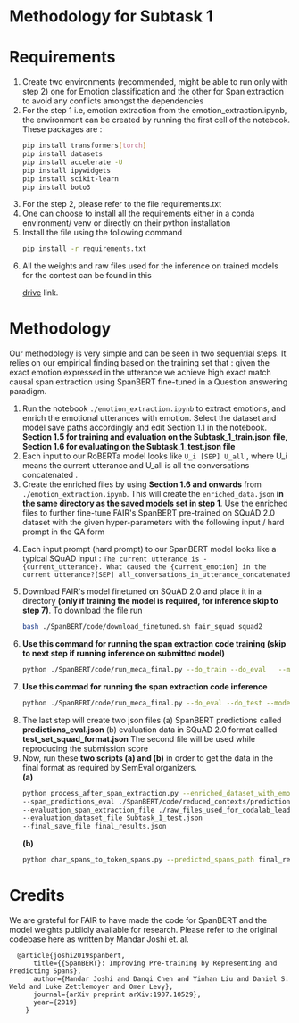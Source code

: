 <h1> Methodology for Subtask 1 </h1>

<h1> Requirements </h1>
<ol>
<li> Create two environments (recommended, might be able to run only with step 2) one for Emotion classification and the other for Span extraction to avoid any conflicts amongst the dependencies</li>
<li> For the step 1 i.e, emotion extraction from the emotion_extraction.ipynb, the environment can be created by running the first cell of the notebook. <br/>These packages are :

```bash
pip install transformers[torch]
pip install datasets
pip install accelerate -U
pip install ipywidgets
pip install scikit-learn
pip install boto3
```

</li>
  <li>For the step 2, please refer to the file requirements.txt</li>  
<li>One can choose to install all the requirements either in a conda environment/ venv or directly on their python installation</li>

  <li>Install the file using the following command 

```bash 
pip install -r requirements.txt
```
</li>
<li>
All the weights and raw files used for the inference on trained models for the contest can be found in this 

[drive](https://drive.google.com/drive/folders/14kVF4-6L0wu5SGkPyUQTS8PCm0uuNjyO?usp=drive_link) link.
</li>
</ol>

<h1> Methodology </h1>
<p> Our methodology is very simple and can be seen in two sequential steps. It relies on our empirical finding based on the training set that : given the exact emotion expressed in the utterance we achieve high exact match causal span extraction using SpanBERT fine-tuned in a Question answering paradigm.
<ol>
  <li>Run the notebook <code>./emotion_extraction.ipynb</code> to extract emotions, and enrich the emotional utterances with emotion. Select the dataset and model save paths accordingly and edit Section 1.1 in the notebook. <b>Section 1.5 for training and evaluation on the Subtask_1_train.json file, Section 1.6 for evaluating on the Subtask_1_test.json file</b> </li>
  <li>Each input to our RoBERTa model looks like <code>U_i [SEP] U_all</code> , where U_i means the current utterance and U_all is all the conversations concatenated .</li> 
  <li>Create the enriched files by using <b>Section 1.6 and onwards</b> from <code>./emotion_extraction.ipynb</code>. This will create the <code>enriched_data.json</code> <b>in the same directory as the saved models set in step 1</b>. Use the enriched files to further fine-tune FAIR's SpanBERT pre-trained on SQuAD 2.0 dataset with the given hyper-parameters with the following input / hard prompt in the QA form</li>
  <li><p>Each input prompt (hard prompt) to our SpanBERT model looks like a typical SQuAD input : <code>The current utterance is - {current_utterance}. What caused the {current_emotion} in the current utterance?[SEP] all_conversations_in_utterance_concatenated</code> </p></li>
  <li> Download FAIR's model finetuned on SQuAD 2.0 and place it in a directory <b>(only if training the model is required, for inference skip to step 7)</b>. To download the file run 

```bash 
bash ./SpanBERT/code/download_finetuned.sh fair_squad squad2  
``` 
</li>
  <li> <b>Use this command for running the span extraction code training (skip to next step if running inference on submitted model)</b> 

```bash
python ./SpanBERT/code/run_meca_final.py --do_train --do_eval   --model fair_squad/squad2 --train_file Subtask_1_train.json --train_batch_size 12 --eval_batch_size 12 --learning_rate 2e-5 --num_train_epochs 5 --max_seq_length 400 --doc_stride 128 --eval_metric f1 --output_dir meca_final_train
```
</li>
<li> <b>Use this commad for running the span extraction code inference </b> 

```bash
python ./SpanBERT/code/run_meca_final.py --do_eval --do_test --model span_model_rc --train_file ./raw_files_used_for_codalab_leaderboard/enriched_data.json --train_batch_size 12 --eval_batch_size 12 --learning_rate 2e-5 --num_train_epochs 5 --max_seq_length 400 --doc_stride 128 --eval_metric f1 --output_dir meca_final_eval_submission
```

</li>
<li> The last step will create two json files (a) SpanBERT predictions called <b>predictions_eval.json</b> (b) evaluation data in SQuAD 2.0 format called <b>test_set_squad_format.json</b> The second file will be used while reproducing the submission score</li>
<li> Now, run these <b>two scripts (a) and (b)</b> in order to get the data in the final format as required by SemEval organizers. <br />
<b>(a)</b> 

```bash
python process_after_span_extraction.py --enriched_dataset_with_emotion ./raw_files_used_for_codalab_leaderboard/enriched_data.json 
--span_predictions_eval ./SpanBERT/code/reduced_contexts/predictions_eval.json
--evaluation_span_extraction_file ./raw_files_used_for_codalab_leaderboard/semeval_test_set_from_remote_no_labels_regen.json
--evaluation_dataset_file Subtask_1_test.json
--final_save_file final_results.json
```

<b>(b)</b> 

```bash
python char_spans_to_token_spans.py --predicted_spans_path final_results.json
```
</li>
</ol>

[//]: # (<h1> Generate the output file to submit to codalab </h1>)

<h1> Credits </h1>
We are grateful for FAIR to have made the code for SpanBERT and the model weights publicly available for research.
Please refer to the original codebase here as written by Mandar Joshi et. al.

```
  @article{joshi2019spanbert,
      title={{SpanBERT}: Improving Pre-training by Representing and Predicting Spans},
      author={Mandar Joshi and Danqi Chen and Yinhan Liu and Daniel S. Weld and Luke Zettlemoyer and Omer Levy},
      journal={arXiv preprint arXiv:1907.10529},
      year={2019}
    }
```
